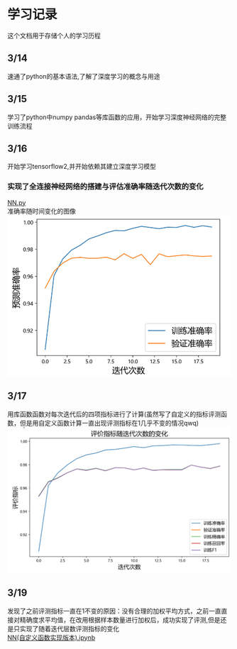 # 学习记录
这个文档用于存储个人的学习历程
## 3/14
速通了python的基本语法,了解了深度学习的概念与用途
## 3/15
学习了python中numpy pandas等库函数的应用，开始学习深度神经网络的完整训练流程
## 3/16
开始学习tensorflow2,并开始依赖其建立深度学习模型
### 实现了全连接神经网络的搭建与评估准确率随迭代次数的变化<br>
[NN.py](https://github.com/borwinbor/dian_team_test/blob/main/NN.py)<br>
准确率随时间变化的图像<br>
<img src="https://github.com/borwinbor/dian_team_test/blob/main/%E5%87%86%E7%A1%AE%E7%8E%87%E9%9A%8F%E8%BF%AD%E4%BB%A3%E6%AC%A1%E6%95%B0%E5%8F%98%E5%8C%96%E5%9B%BE%E5%83%8F.png" width=800>
## 3/17
用库函数函数对每次迭代后的四项指标进行了计算(虽然写了自定义的指标评测函数，但是用自定义函数计算一直出现评测指标在1几乎不变的情况qwq)<br>
<img src="https://github.com/borwinbor/dian_team_test/blob/main/NN.png" width=800>
## 3/19
发现了之前评测指标一直在1不变的原因：没有合理的加权平均方式，之前一直直接对精确度求平均值，在改用根据样本数量进行加权后，成功实现了评测,但是还是只实现了随着迭代层数评测指标的变化<br>
[NN(自定义函数实现版本).ipynb](https://github.com/borwinbor/dian_team_test/blob/main/NN(%E8%87%AA%E5%AE%9A%E4%B9%89%E5%87%BD%E6%95%B0%E5%AE%9E%E7%8E%B0%E7%89%88%E6%9C%AC).ipynb)<br>
